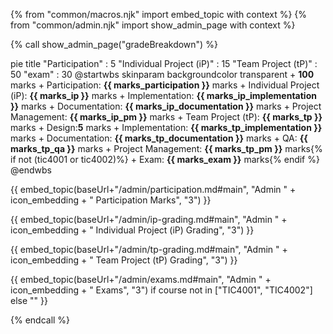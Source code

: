 {% from "common/macros.njk" import embed_topic with context %}
{% from "common/admin.njk" import show_admin_page with context %}

{% call show_admin_page("gradeBreakdown") %}
<div id="main">

<mermaid>
pie title
"Participation" : 5
"Individual Project (iP)" : 15
"Team Project (tP)" : 50
"exam" : 30
</mermaid>

<puml name="gradeBreakdown.png">
@startwbs
skinparam backgroundcolor transparent
+ <b><color:red>100</color></b> marks
 + Participation: <b><color:red>{{ marks_participation }}</color></b> marks
 + Individual Project (iP): <b><color:red>{{ marks_ip }}</color></b> marks
  + Implementation: <b><color:red>{{ marks_ip_implementation }}</color></b> marks
  + Documentation: <b><color:red>{{ marks_ip_documentation }}</color></b> marks
  + Project Management: <b><color:red>{{ marks_ip_pm }}</color></b> marks
 + Team Project (tP): <b><color:red>{{ marks_tp }}</color></b> marks
  + Design:<b><color:red>5</color></b> marks
  + Implementation: <b><color:red>{{ marks_tp_implementation }}</color></b> marks
  + Documentation: <b><color:red>{{ marks_tp_documentation }}</color></b> marks
  + QA: <b><color:red>{{ marks_tp_qa }}</color></b> marks
  + Project Management: <b><color:red>{{ marks_tp_pm }}</color></b> marks{% if not (tic4001 or tic4002)%}
 + Exam: <b><color:red>{{ marks_exam }}</color></b> marks{% endif %}
@endwbs
</puml>

{{ embed_topic(baseUrl+"/admin/participation.md#main", "Admin " + icon_embedding + " Participation Marks", "3") }}
<p/>
{{ embed_topic(baseUrl+"/admin/ip-grading.md#main", "Admin " + icon_embedding + " Individual Project (iP) Grading", "3") }}
<p/>
{{ embed_topic(baseUrl+"/admin/tp-grading.md#main", "Admin " + icon_embedding + " Team Project (tP) Grading", "3") }}
<p/>
{{ embed_topic(baseUrl+"/admin/exams.md#main", "Admin " + icon_embedding + " Exams", "3") if course not in ["TIC4001", "TIC4002"] else "" }}

</div>

{% endcall %}
